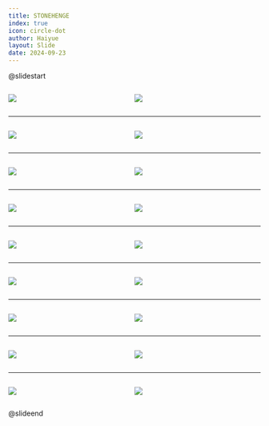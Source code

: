 ```yaml
---
title: STONEHENGE
index: true
icon: circle-dot
author: Haiyue
layout: Slide
date: 2024-09-23
---
```

 
@slidestart

<div style="display:flex">
<div style="flex:1">

![](https://raw.githubusercontent.com/yclord/reading/refs/heads/master/english/Level-N/STONEHENGE/001.webp)
</div>
<div style="flex:1">

![](https://raw.githubusercontent.com/yclord/reading/refs/heads/master/english/Level-N/STONEHENGE/002.webp)
</div>
</div>

---

<div style="display:flex">
<div style="flex:1">

![](https://raw.githubusercontent.com/yclord/reading/refs/heads/master/english/Level-N/STONEHENGE/003.webp)
</div>
<div style="flex:1">

![](https://raw.githubusercontent.com/yclord/reading/refs/heads/master/english/Level-N/STONEHENGE/004.webp)
</div>
</div>

---

<div style="display:flex">
<div style="flex:1">

![](https://raw.githubusercontent.com/yclord/reading/refs/heads/master/english/Level-N/STONEHENGE/005.webp)
</div>
<div style="flex:1">

![](https://raw.githubusercontent.com/yclord/reading/refs/heads/master/english/Level-N/STONEHENGE/006.webp)
</div>
</div>

---

<div style="display:flex">
<div style="flex:1">

![](https://raw.githubusercontent.com/yclord/reading/refs/heads/master/english/Level-N/STONEHENGE/007.webp)
</div>
<div style="flex:1">

![](https://raw.githubusercontent.com/yclord/reading/refs/heads/master/english/Level-N/STONEHENGE/008.webp)
</div>
</div>

---

<div style="display:flex">
<div style="flex:1">

![](https://raw.githubusercontent.com/yclord/reading/refs/heads/master/english/Level-N/STONEHENGE/009.webp)
</div>
<div style="flex:1">

![](https://raw.githubusercontent.com/yclord/reading/refs/heads/master/english/Level-N/STONEHENGE/010.webp)
</div>
</div>

---

<div style="display:flex">
<div style="flex:1">

![](https://raw.githubusercontent.com/yclord/reading/refs/heads/master/english/Level-N/STONEHENGE/011.webp)
</div>
<div style="flex:1">

![](https://raw.githubusercontent.com/yclord/reading/refs/heads/master/english/Level-N/STONEHENGE/012.webp)
</div>
</div>

---

<div style="display:flex">
<div style="flex:1">

![](https://raw.githubusercontent.com/yclord/reading/refs/heads/master/english/Level-N/STONEHENGE/013.webp)
</div>
<div style="flex:1">

![](https://raw.githubusercontent.com/yclord/reading/refs/heads/master/english/Level-N/STONEHENGE/014.webp)
</div>
</div>

---

<div style="display:flex">
<div style="flex:1">

![](https://raw.githubusercontent.com/yclord/reading/refs/heads/master/english/Level-N/STONEHENGE/015.webp)
</div>
<div style="flex:1">

![](https://raw.githubusercontent.com/yclord/reading/refs/heads/master/english/Level-N/STONEHENGE/016.webp)
</div>
</div>

---

<div style="display:flex">
<div style="flex:1">

![](https://raw.githubusercontent.com/yclord/reading/refs/heads/master/english/Level-N/STONEHENGE/017.webp)
</div>
<div style="flex:1">

![](https://raw.githubusercontent.com/yclord/reading/refs/heads/master/english/Level-N/STONEHENGE/018.webp)
</div>
</div>

@slideend